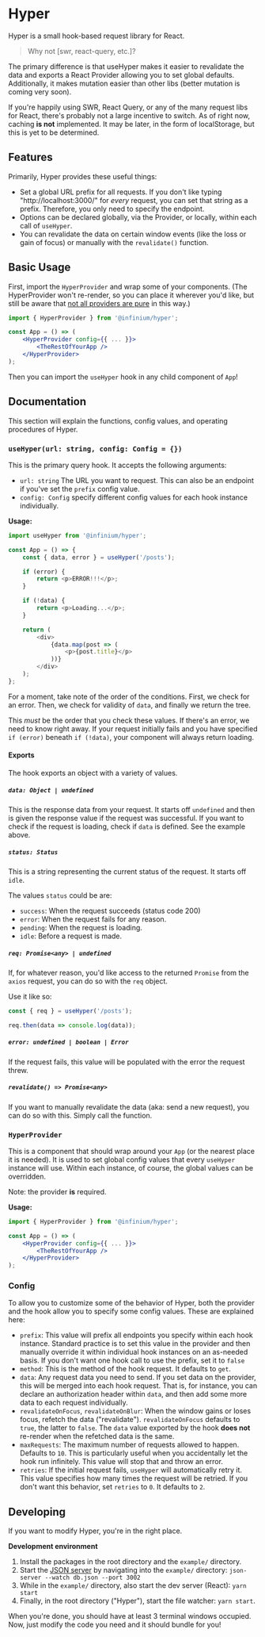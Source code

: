 # Hyper

Hyper is a small hook-based request library for React.

> Why not [swr, react-query, etc.]?

The primary difference is that useHyper makes it easier to revalidate the data and exports a React Provider allowing you to set global defaults. Additionally, it makes mutation easier than other libs (better mutation is coming very soon).

If you're happily using SWR, React Query, or any of the many request libs for React, there's probably not a large incentive to switch. As of right now, caching **is not** implemented. It may be later, in the form of localStorage, but this is yet to be determined.

## Features

Primarily, Hyper provides these useful things:

-   Set a global URL prefix for all requests. If you don't like typing "http://localhost:3000/" for _every_ request, you can set that string as a prefix. Therefore, you only need to specify the endpoint.
-   Options can be declared globally, via the Provider, or locally, within each call of `useHyper`.
-   You can revalidate the data on certain window events (like the loss or gain of focus) or manually with the `revalidate()` function.

## Basic Usage

First, import the `HyperProvider` and wrap some of your components. (The HyperProvider won't re-render, so you can place it wherever you'd like, but still be aware that [not all providers are pure](https://infinium.earth/article/take-care-with-providers) in this way.)

```jsx
import { HyperProvider } from '@infinium/hyper';

const App = () => (
    <HyperProvider config={{ ... }}>
        <TheRestOfYourApp />
    </HyperProvider>
);
```

Then you can import the `useHyper` hook in any child component of `App`!

## Documentation

This section will explain the functions, config values, and operating procedures of Hyper.

### `useHyper(url: string, config: Config = {})`

This is the primary query hook. It accepts the following arguments:

-   `url: string` The URL you want to request. This can also be an endpoint if you've set the `prefix` config value.
-   `config: Config` specify different config values for each hook instance individually.

**Usage:**

```js
import useHyper from '@infinium/hyper';

const App = () => {
	const { data, error } = useHyper('/posts');

	if (error) {
		return <p>ERROR!!!</p>;
	}

	if (!data) {
		return <p>Loading...</p>;
	}

	return (
		<div>
			{data.map(post => (
				<p>{post.title}</p>
			))}
		</div>
	);
};
```

For a moment, take note of the order of the conditions. First, we check for an error. Then, we check for validity of `data`, and finally we return the tree.

This _must_ be the order that you check these values. If there's an error, we need to know right away. If your request initially fails and you have specified `if (error)` beneath `if (!data)`, your component will always return loading.

#### Exports

The hook exports an object with a variety of values.

##### `data: Object | undefined`

This is the response data from your request. It starts off `undefined` and then is given the response value if the request was successful. If you want to check if the request is loading, check if `data` is defined. See the example above.

##### `status: Status`

This is a string representing the current status of the request. It starts off `idle`.

The values `status` could be are:

-   `success`: When the request succeeds (status code 200)
-   `error`: When the request fails for any reason.
-   `pending`: When the request is loading.
-   `idle`: Before a request is made.

##### `req: Promise<any> | undefined`

If, for whatever reason, you'd like access to the returned `Promise` from the `axios` request, you can do so with the `req` object.

Use it like so:

```js
const { req } = useHyper('/posts');

req.then(data => console.log(data));
```

##### `error: undefined | boolean | Error`

If the request fails, this value will be populated with the error the request threw.

##### `revalidate() => Promise<any>`

If you want to manually revalidate the data (aka: send a new request), you can do so with this. Simply call the function.

### `HyperProvider`

This is a component that should wrap around your `App` (or the nearest place it is needed). It is used to set global config values that every `useHyper` instance will use. Within each instance, of course, the global values can be overridden.

Note: the provider **is** required.

**Usage:**

```jsx
import { HyperProvider } from '@infinium/hyper';

const App = () => (
    <HyperProvider config={{ ... }}>
        <TheRestOfYourApp />
    </HyperProvider>
);
```

### Config

To allow you to customize some of the behavior of Hyper, both the provider and the hook allow you to specify some config values. These are explained here:

-   `prefix`: This value will prefix all endpoints you specify within each hook instance. Standard practice is to set this value in the provider and then manually override it within individual hook instances on an as-needed basis. If you don't want one hook call to use the prefix, set it to `false`
-   `method`: This is the method of the hook request. It defaults to `get`.
-   `data`: Any request data you need to send. If you set data on the provider, this will be merged into each hook request. That is, for instance, you can declare an authorization header within `data`, and then add some more data to each request individually.
-   `revalidateOnFocus`, `revalidateOnBlur`: When the window gains or loses focus, refetch the data ("revalidate"). `revalidateOnFocus` defaults to `true`, the latter to `false`. The `data` value exported by the hook **does not** re-render when the refetched data is the same.
-   `maxRequests`: The maximum number of requests allowed to happen. Defaults to `10`. This is particularly useful when you accidentally let the hook run infinitely. This value will stop that and throw an error.
-   `retries`: If the initial request fails, `useHyper` will automatically retry it. This value specifies how many times the request will be retried. If you don't want this behavior, set `retries` to `0`. It defaults to `2`.

## Developing

If you want to modify Hyper, you're in the right place.

**Development environment**

1. Install the packages in the root directory and the `example/` directory.
2. Start the [JSON server](https://github.com/typicode/json-server) by navigating into the `example/` directory: `json-server --watch db.json --port 3002`
3. While in the `example/` directory, also start the dev server (React): `yarn start`
4. Finally, in the root directory ("Hyper"), start the file watcher: `yarn start`.

When you're done, you should have at least 3 terminal windows occupied. Now, just modify the code you need and it should bundle for you!

